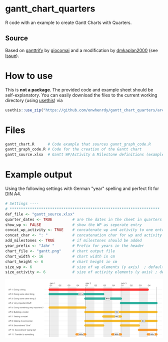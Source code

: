 # gantt_chart_quarters
R code with an example to create Gantt Charts with Quarters.

## Source

Based on [ganttrify](https://github.com/giocomai/ganttrify/) by [giocomai](https://github.com/giocomai) and a modification by [dmkaplan2000](https://github.com/dmkaplan2000) (see [Issue](https://github.com/giocomai/ganttrify/issues/40)).

# How to use

This is **not a package**. The provided code and example sheet should be self-explanatory.
You can easily download the files to the current working directory (using [usethis](https://usethis.r-lib.org/)) via
```R
usethis::use_zip("https://github.com/onwhenrdy/gantt_chart_quarters/archive/master.zip", destdir = "./", cleanup = TRUE)
```

# Files
```R
gantt_chart.R      # Code example that sources gannt_graph_code.R
gantt_graph_code.R # Code for the creation of the Gantt chart
gantt_source.xlsx  # Gantt WP/Activity & Milestone definitions (example)
```

# Example output
Using the following settings with German "year" spelling and perfect fit for DIN A4.
```R
# Settings ----
# *******************************************************************
def_file <- "gantt_source.xlsx"
quarter_dates <- TRUE         # are the dates in the cheet in quarters
show_wp <- FALSE              # show the WP as seperate entry
concat_wp_activity <- TRUE    # concatenate wp and activity to one entry
concat_char <- ": "           # concatenation char for wp and activity
add_milestones <- TRUE        # if milestones should be added
year_prefix <- "Jahr "        # Prefix for years in the header
chart_file <- "gantt.png"     # chart output file
chart_width <- 16             # chart width in cm
chart_height <- 6             # chart height in cm
size_wp <- 6                  # size of wp elements (y axis)  ; default: 6
size_activity <- 6            # size of activity elements (y axis) ; default: 4
```
![](gantt.png)
